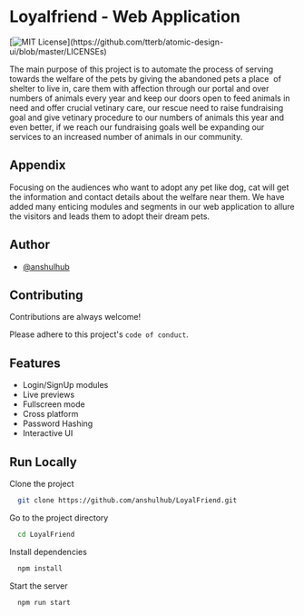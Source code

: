 
# Loyalfriend - Web Application
[![MIT License](https://img.shields.io/apm/l/atomic-design-ui.svg?)](https://github.com/tterb/atomic-design-ui/blob/master/LICENSEs)

The main purpose of this project is to automate the process of serving towards the welfare of the pets by giving the abandoned pets a place  of shelter to live in, care them with affection through our portal and over numbers of animals every year and keep our doors open to feed animals in need and offer crucial vetinary care, our rescue need to raise fundraising goal and give vetinary procedure to our numbers of animals this year and even better, if we reach our fundraising goals well be expanding our services to an increased number of animals in our community.



## Appendix

Focusing on the audiences who want to adopt any pet like dog, cat will get the information and contact details about the welfare near them. We have added many enticing modules and segments in our web application to allure the visitors and leads them to adopt their dream pets. 


  
## Author

- [@anshulhub](https://www.github.com/anshulhub)

  
## Contributing

Contributions are always welcome!

Please adhere to this project's `code of conduct`.

  
## Features

- Login/SignUp modules
- Live previews
- Fullscreen mode
- Cross platform
- Password Hashing
- Interactive UI
  
## Run Locally

Clone the project

```bash
  git clone https://github.com/anshulhub/LoyalFriend.git
```

Go to the project directory

```bash
  cd LoyalFriend
```

Install dependencies

```bash
  npm install
```

Start the server

```bash
  npm run start
```

  
